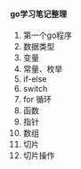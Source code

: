 #### go学习笔记整理
1. 第一个go程序
2. 数据类型
3. 变量
4. 常量、枚举
5. if-else
6. switch
7. for 循环
8. 函数
9. 指针
10. 数组
11. 切片
12. 切片操作
